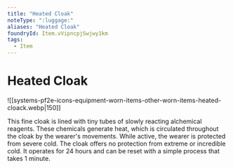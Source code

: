 ```yaml
---
title: "Heated Cloak"
noteType: ":luggage:"
aliases: "Heated Cloak"
foundryId: Item.vVipncpjSwjwy1km
tags:
  - Item
---
```


# Heated Cloak
![[systems-pf2e-icons-equipment-worn-items-other-worn-items-heated-cloack.webp|150]]

This fine cloak is lined with tiny tubes of slowly reacting alchemical reagents. These chemicals generate heat, which is circulated throughout the cloak by the wearer's movements. While active, the wearer is protected from severe cold. The cloak offers no protection from extreme or incredible cold. It operates for 24 hours and can be reset with a simple process that takes 1 minute.

